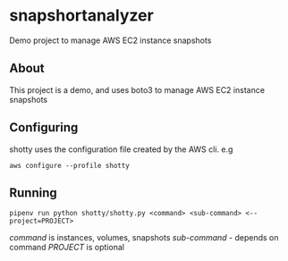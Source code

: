 # snapshortanalyzer

Demo project to manage AWS EC2 instance snapshots

## About

This project is a demo, and uses boto3 to manage AWS EC2 instance snapshots

## Configuring 

shotty uses the configuration file created by the AWS cli. e.g

`aws configure --profile shotty`

## Running

`pipenv run python shotty/shotty.py <command> <sub-command> <--project=PROJECT>`

*command* is instances, volumes, snapshots
*sub-command* - depends on command
*PROJECT*  is optional
 